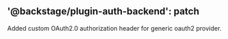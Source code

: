 ## '@backstage/plugin-auth-backend': patch

Added custom OAuth2.0 authorization header for generic oauth2 provider.

